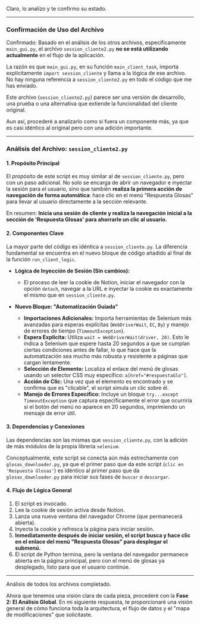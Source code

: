 Claro, lo analizo y te confirmo su estado.

---

### **Confirmación de Uso del Archivo**

Confirmado: Basado en el análisis de los otros archivos, específicamente `main_gui.py`, el archivo `session_cliente2.py` **no se está utilizando actualmente** en el flujo de la aplicación.

La razón es que `main_gui.py`, en su función `main_client_task`, importa explícitamente `import session_cliente` y llama a la lógica de ese archivo. No hay ninguna referencia a `session_cliente2.py` en todo el código que me has enviado.

Este archivo (`session_cliente2.py`) parece ser una versión de desarrollo, una prueba o una alternativa que extiende la funcionalidad del cliente original.

Aun así, procederé a analizarlo como si fuera un componente más, ya que es casi idéntico al original pero con una adición importante.

---

### **Análisis del Archivo: `session_cliente2.py`**

#### **1. Propósito Principal**

El propósito de este script es muy similar al de `session_cliente.py`, pero con un paso adicional. No solo se encarga de abrir un navegador e inyectar la sesión para el usuario, sino que también **realiza la primera acción de navegación de forma automática**: hace clic en el menú "Respuesta Glosas" para llevar al usuario directamente a la sección relevante.

En resumen: **Inicia una sesión de cliente y realiza la navegación inicial a la sección de 'Respuesta Glosas' para ahorrarle un clic al usuario.**

#### **2. Componentes Clave**

La mayor parte del código es idéntica a `session_cliente.py`. La diferencia fundamental se encuentra en el nuevo bloque de código añadido al final de la función `run_client_logic`.

*   **Lógica de Inyección de Sesión (Sin cambios):**
    *   El proceso de leer la cookie de Notion, iniciar el navegador con la opción `detach`, navegar a la URL e inyectar la cookie es exactamente el mismo que en `session_cliente.py`.

*   **Nuevo Bloque: "Automatización Guiada"**
    *   **Importaciones Adicionales:** Importa herramientas de Selenium más avanzadas para esperas explícitas (`WebDriverWait`, `EC`, `By`) y manejo de errores de tiempo (`TimeoutException`).
    *   **Espera Explícita:** Utiliza `wait = WebDriverWait(driver, 20)`. Esto le indica a Selenium que espere hasta 20 segundos a que se cumplan ciertas condiciones antes de fallar, lo que hace que la automatización sea mucho más robusta y resistente a páginas que cargan lentamente.
    *   **Selección de Elemento:** Localiza el enlace del menú de glosas usando un selector CSS muy específico: `a[href="#respuestaGlo"]`.
    *   **Acción de Clic:** Una vez que el elemento es encontrado y se confirma que es "clicable", el script simula un clic sobre él.
    *   **Manejo de Errores Específico:** Incluye un bloque `try...except TimeoutException` que captura específicamente el error que ocurriría si el botón del menú no aparece en 20 segundos, imprimiendo un mensaje de error útil.

#### **3. Dependencias y Conexiones**

Las dependencias son las mismas que `session_cliente.py`, con la adición de más módulos de la propia librería `selenium`.

Conceptualmente, este script se conecta aún más estrechamente con `glosas_downloader.py`, ya que el primer paso que da este script (`clic en 'Respuesta Glosas'`) es idéntico al primer paso que da `glosas_downloader.py` para iniciar sus fases de `buscar` o `descargar`.

#### **4. Flujo de Lógica General**

1.  El script es invocado.
2.  Lee la cookie de sesión activa desde Notion.
3.  Lanza una nueva ventana del navegador Chrome (que permanecerá abierta).
4.  Inyecta la cookie y refresca la página para iniciar sesión.
5.  **Inmediatamente después de iniciar sesión, el script busca y hace clic en el enlace del menú "Respuesta Glosas" para desplegar el submenú.**
6.  El script de Python termina, pero la ventana del navegador permanece abierta en la página principal, pero con el menú de glosas ya desplegado, listo para que el usuario continúe.

---

Análisis de todos los archivos completado.

Ahora que tenemos una visión clara de cada pieza, procederé con la **Fase 2: El Análisis Global**. En mi siguiente respuesta, te proporcionaré una visión general de cómo funciona toda la arquitectura, el flujo de datos y el "mapa de modificaciones" que solicitaste.